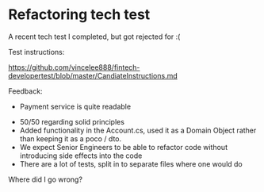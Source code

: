 # Refactoring tech test

A recent tech test I completed, but got rejected for :(

Test instructions:

https://github.com/vincelee888/fintech-developertest/blob/master/CandiateInstructions.md

Feedback:

+ Payment service is quite readable
- 50/50 regarding solid principles
- Added functionality in the Account.cs, used it as a Domain Object rather than keeping it as a poco / dto.
- We expect Senior Engineers to be able to refactor code without introducing side effects into the code
- There are a lot of tests, split in to separate files where one would do

Where did I go wrong?
